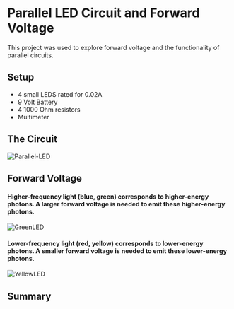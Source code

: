 # Parallel LED Circuit and Forward Voltage
This project was used to explore forward voltage and the functionality of parallel circuits.

## Setup
* 4 small LEDS rated for 0.02A
* 9 Volt Battery
* 4 1000 Ohm resistors
* Multimeter

## The Circuit

![Parallel-LED](https://github.com/user-attachments/assets/33f78419-4a9a-4ea8-a898-b47da3724169)


## Forward Voltage
#### Higher-frequency light (blue, green) corresponds to higher-energy photons. A larger forward voltage is needed to emit these higher-energy photons.
![GreenLED](https://github.com/user-attachments/assets/da359e6f-9024-4d2a-9afc-1f5160e758df)

  
#### Lower-frequency light (red, yellow) corresponds to lower-energy photons. A smaller forward voltage is needed to emit these lower-energy photons.
![YellowLED](https://github.com/user-attachments/assets/1448bc86-52fc-4c75-b27c-1d8c9f4d04dc)



## Summary

